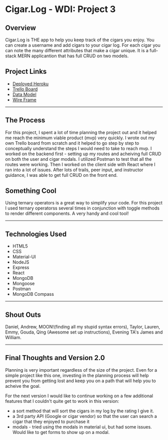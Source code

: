 # Cigar.Log - WDI: Project 3

## Overview
Cigar.Log is THE app to help you keep track of the cigars you enjoy. You can create a username and add cigars to your cigar log. For each cigar you can note the many different attributes that make a cigar unique. It is a full-stack MERN applicantion that has full CRUD on two models. 


## Project Links
* [Deployed Heroku](https://cigar-log.herokuapp.com/)
* [Trello Board](https://trello.com/b/8nB93YEe/unit-3-cigarlog)
* [Data Model](https://www.lucidchart.com/invitations/accept/5c131087-549f-4543-bc50-285f6678e5b3)
* [Wire Frame](https://www.figma.com/file/ZqA27yTS4wrwMOlAzB5mBPil/CIgar.log?node-id=0%3A1)

---
## The Process

For this project, I spent a lot of time planning the project out and it helped me reach the minimum viable product (mvp) very quickly. I wrote out my own Trello board from scratch and it helped to go step by step to conceptually understand the steps I would need to take to reach mvp. I worked on the backend first - setting up my routes and acheiving full CRUD on both the user and cigar modals. I utilized Postman to test that all the routes were working. Then I worked on the client side with React where I ran into a lot of issues. After lots of trails, peer input, and instructor guidance, I was able to get full CRUD on the front end. 

## Something Cool

Using ternary operators is a great way to simplify your code. For this project I used ternary operatorss several times in conjunction with toggle methods to render different components. A very handy and cool tool!

---
## Technologies Used
* HTML5
* CSS
* Material-UI
* NodeJS
* Express
* React
* MongoDB
* Mongoose
* Postman
* MongoDB Compass
---
## Shout Outs
Daniel, Andrew, MOON!(finding all my stupid syntax errors), Taylor, Lauren, Emmy, Gouda, Qing (Awesome set up instructions), Evening TA's James and William.

---
## Final Thoughts and Version 2.0

Planning is very important regardless of the size of the project. Even for a simple project like this one, investing in the planning process will help prevent you from getting lost and keep you on a path that will help you to acheive the goal. 

For the next version I would like to continue working on a few additional features that I couldn't quite get to work in this version: 
* a sort method that will sort the cigars in my log by the rating I give it.
* a 3rd party API (Google or cigar vendor) so that the user can search a cigar that they enjoyed to purchase it
* modals - tried using the modals in material ui, but had some issues. Would like to get forms to show up on a modal.